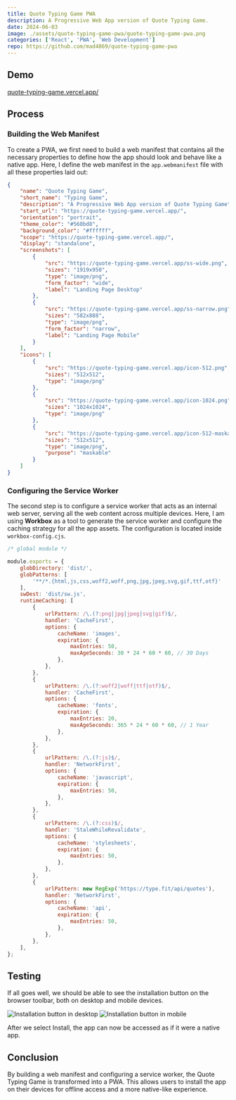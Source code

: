 ```yaml
---
title: Quote Typing Game PWA
description: A Progressive Web App version of Quote Typing Game.
date: 2024-06-03
image: ./assets/quote-typing-game-pwa/quote-typing-game-pwa.png
categories: ['React', 'PWA', 'Web Development']
repo: https://github.com/mad4869/quote-typing-game-pwa
---
```


## Demo

[quote-typing-game.vercel.app/](https://quote-typing-game.vercel.app/)

## Process

### Building the Web Manifest

To create a PWA, we first need to build a web manifest that contains all the necessary properties to define how the app should look and behave like a native app. Here, I define the web manifest in the `app.webmanifest` file with all these properties laid out:

```json
{
    "name": "Quote Typing Game",
    "short_name": "Typing Game",
    "description": "A Progressive Web App version of Quote Typing Game",
    "start_url": "https://quote-typing-game.vercel.app/",
    "orientation": "portrait",
    "theme_color": "#560bd8",
    "background_color": "#ffffff",
    "scope": "https://quote-typing-game.vercel.app/",
    "display": "standalone",
    "screenshots": [
        {
            "src": "https://quote-typing-game.vercel.app/ss-wide.png",
            "sizes": "1919x950",
            "type": "image/png",
            "form_factor": "wide",
            "label": "Landing Page Desktop"
        },
        {
            "src": "https://quote-typing-game.vercel.app/ss-narrow.png",
            "sizes": "582x888",
            "type": "image/png",
            "form_factor": "narrow",
            "label": "Landing Page Mobile"
        }
    ],
    "icons": [
        {
            "src": "https://quote-typing-game.vercel.app/icon-512.png",
            "sizes": "512x512",
            "type": "image/png"
        },
        {
            "src": "https://quote-typing-game.vercel.app/icon-1024.png",
            "sizes": "1024x1024",
            "type": "image/png"
        },
        {
            "src": "https://quote-typing-game.vercel.app/icon-512-maskable.png",
            "sizes": "512x512",
            "type": "image/png",
            "purpose": "maskable"
        }
    ]
}
```

### Configuring the Service Worker

The second step is to configure a service worker that acts as an internal web server, serving all the web content across multiple devices. Here, I am using __Workbox__ as a tool to generate the service worker and configure the caching strategy for all the app assets. The configuration is located inside `workbox-config.cjs`.

```js
/* global module */

module.exports = {
    globDirectory: 'dist/',
    globPatterns: [
        '**/*.{html,js,css,woff2,woff,png,jpg,jpeg,svg,gif,ttf,otf}'
    ],
    swDest: 'dist/sw.js',
    runtimeCaching: [
        {
            urlPattern: /\.(?:png|jpg|jpeg|svg|gif)$/,
            handler: 'CacheFirst',
            options: {
                cacheName: 'images',
                expiration: {
                    maxEntries: 50,
                    maxAgeSeconds: 30 * 24 * 60 * 60, // 30 Days
                },
            },
        },
        {
            urlPattern: /\.(?:woff2|woff|ttf|otf)$/,
            handler: 'CacheFirst',
            options: {
                cacheName: 'fonts',
                expiration: {
                    maxEntries: 20,
                    maxAgeSeconds: 365 * 24 * 60 * 60, // 1 Year
                },
            },
        },
        {
            urlPattern: /\.(?:js)$/,
            handler: 'NetworkFirst',
            options: {
                cacheName: 'javascript',
                expiration: {
                    maxEntries: 50,
                },
            },
        },
        {
            urlPattern: /\.(?:css)$/,
            handler: 'StaleWhileRevalidate',
            options: {
                cacheName: 'stylesheets',
                expiration: {
                    maxEntries: 50,
                },
            },
        },
        {
            urlPattern: new RegExp('https://type.fit/api/quotes'),
            handler: 'NetworkFirst',
            options: {
                cacheName: 'api',
                expiration: {
                    maxEntries: 50,
                },
            },
        },
    ],
};
```

## Testing

If all goes well, we should be able to see the installation button on the browser toolbar, both on desktop and mobile devices.

![Installation button in desktop](./assets/quote-typing-game-pwa/pwa-desktop.png)
![Installation button in mobile](./assets/quote-typing-game-pwa/pwa-mobile.jpg)

After we select Install, the app can now be accessed as if it were a native app.

## Conclusion

By building a web manifest and configuring a service worker, the Quote Typing Game is transformed into a PWA. This allows users to install the app on their devices for offline access and a more native-like experience.
